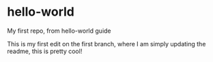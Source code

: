 # hello-world
My first repo, from hello-world guide

This is my first edit on the first branch, where I am simply updating the readme, this is pretty cool!

